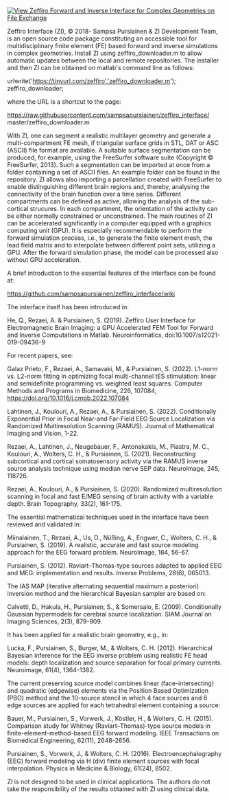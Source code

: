 [![View Zeffiro Forward and Inverse Interface for Complex Geometries on File Exchange](https://www.mathworks.com/matlabcentral/images/matlab-file-exchange.svg)](https://se.mathworks.com/matlabcentral/fileexchange/68285-zeffiro-forward-and-inverse-interface-for-complex-geometries)

Zeffiro Interface (ZI), © 2018- Sampsa Pursiainen & ZI Development Team, is an open source code package constituting an accessible tool for multidisciplinary finite element (FE) based forward and inverse simulations in complex geometries. Install ZI using zeffiro_downloader.m to allow automatic updates between the local and remote repositories. The installer and then ZI can be obtained on matlab's command line as follows:

urlwrite('https://tinyurl.com/zeffiro','zeffiro_downloader.m'); zeffiro_downloader;

where the URL is a shortcut to the page:

https://raw.githubusercontent.com/sampsapursiainen/zeffiro_interface/ master/zeffiro_downloader.m

With ZI, one can segment a realistic multilayer geometry and generate a multi-compartment FE mesh, if triangular surface grids in STL, DAT or ASC (ASCII) file format are available. A suitable surface segmentation can be produced, for example, using the FreeSurfer software suite (Copyright © FreeSurfer, 2013). Such a segmentation can be imported at once from a folder containing a set of ASCII files. An example folder can be found in the repository. ZI allows also importing a parcellation created with FreeSurfer to enable distinguishing different brain regions and, thereby, analysing the connectivity of the brain function over a time series. Different compartments can be defined as active, allowing the analysis of the sub-cortical strucures. In each compartment, the orientation of the activity can be either normally constrained or unconstrained. The main routines of ZI can be accelerated significantly in a computer equipped with a graphics computing unit (GPU). It is especially recommendable to perform the forward simulation process, i.e., to generate the finite element mesh, the lead field matrix and to interpolate between different point sets, utilizing a GPU. After the forward simulation phase, the model can be processed also without GPU acceleration.

A brief introduction to the essential features of the interface can be found at:

https://github.com/sampsapursiainen/zeffiro_interface/wiki

The interface itself has been introduced in:

He, Q., Rezaei, A. & Pursiainen, S. (2019). Zeffiro User Interface for Electromagnetic Brain Imaging: a GPU Accelerated FEM Tool for Forward and Inverse Computations in Matlab. Neuroinformatics, doi:10.1007/s12021-019-09436-9

For recent papers, see:

Galaz Prieto, F., Rezaei, A., Samavaki, M., & Pursiainen, S. (2022). L1-norm vs. L2-norm fitting in optimizing focal multi-channel tES stimulation: linear and semidefinite programming vs. weighted least squares. Computer Methods and Programs in Biomedicine, 226, 107084, https://doi.org/10.1016/j.cmpb.2022.107084

Lahtinen, J., Koulouri, A., Rezaei, A., & Pursiainen, S. (2022). Conditionally Exponential Prior in Focal Near-and Far-Field EEG Source Localization via Randomized Multiresolution Scanning (RAMUS). Journal of Mathematical Imaging and Vision, 1-22.

Rezaei, A., Lahtinen, J., Neugebauer, F., Antonakakis, M., Piastra, M. C., Koulouri, A., Wolters, C. H., & Pursiainen, S. (2021). Reconstructing subcortical and cortical somatosensory activity via the RAMUS inverse source analysis technique using median nerve SEP data. NeuroImage, 245, 118726.

Rezaei, A., Koulouri, A., & Pursiainen, S. (2020). Randomized multiresolution scanning in focal and fast E/MEG sensing of brain activity with a variable depth. Brain Topography, 33(2), 161-175.

The essential mathematical techniques used in the interface have been reviewed and validated in:

Miinalainen, T., Rezaei, A., Us, D., Nüßing, A., Engwer, C., Wolters, C. H., & Pursiainen, S. (2019). A realistic, accurate and fast source modeling approach for the EEG forward problem. NeuroImage, 184, 56-67.

Pursiainen, S. (2012). Raviart–Thomas-type sources adapted to applied EEG and MEG: implementation and results. Inverse Problems, 28(6), 065013.

The IAS MAP (iterative alternating sequential maximum a posteriori) inversion method and the hierarchical Bayesian sampler are based on:

Calvetti, D., Hakula, H., Pursiainen, S., & Somersalo, E. (2009). Conditionally Gaussian hypermodels for cerebral source localization. SIAM Journal on Imaging Sciences, 2(3), 879-909.

It has been applied for a realistic brain geometry, e.g., in:

Lucka, F., Pursiainen, S., Burger, M., & Wolters, C. H. (2012). Hierarchical Bayesian inference for the EEG inverse problem using realistic FE head models: depth localization and source separation for focal primary currents. Neuroimage, 61(4), 1364-1382.

The current preserving source model combines linear (face-intersecting) and quadratic (edgewise) elements via the Position Based Optimization (PBO) method and the 10-source stencil in which 4 face sources and 6 edge sources are applied for each tetrahedral element containing a source:

Bauer, M., Pursiainen, S., Vorwerk, J., Köstler, H., & Wolters, C. H. (2015). Comparison study for Whitney (Raviart–Thomas)-type source models in finite-element-method-based EEG forward modeling. IEEE Transactions on Biomedical Engineering, 62(11), 2648-2656.

Pursiainen, S., Vorwerk, J., & Wolters, C. H. (2016). Electroencephalography (EEG) forward modeling via H (div) finite element sources with focal interpolation. Physics in Medicine & Biology, 61(24), 8502.

ZI is not designed to be used in clinical applications. The authors do not take the responsibility of the results obtained with ZI using clinical data.
